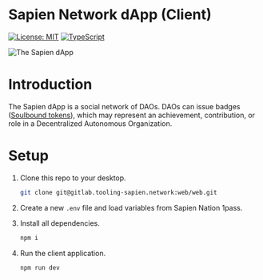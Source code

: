 Sapien Network dApp (Client)
============

[![License: MIT](https://img.shields.io/badge/License-MIT-yellow.svg)](https://opensource.org/licenses/MIT) [![TypeScript](https://badges.frapsoft.com/typescript/version/typescript-next.svg?v=101)](https://github.com/ellerbrock/typescript-badges/)


![The Sapien dApp](https://cdn.discordapp.com/attachments/638413022741790772/1024409164497289338/Banner.png)


# Introduction
The Sapien dApp is a social network of DAOs. DAOs can issue badges ([Soulbound tokens](https://www.coindesk.com/learn/what-are-soulbound-tokens-the-non-transferrable-nft-explained/)), which may represent an achievement, contribution, or role in a Decentralized Autonomous Organization.



# Setup

1. Clone this repo to your desktop.

    ```bash
    git clone git@gitlab.tooling-sapien.network:web/web.git
    ```
2. Create a new `.env` file and load variables from Sapien Nation 1pass.

3. Install all dependencies.

    ```bash
    npm i
    ```
4. Run the client application.
    ```bash
    npm run dev
    ```

